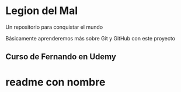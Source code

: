 # Legion del Mal
Un repositorio para conquistar el mundo

Básicamente aprenderemos más sobre Git y GitHub con este proyecto


## Curso de Fernando en Udemy

# readme con nombre